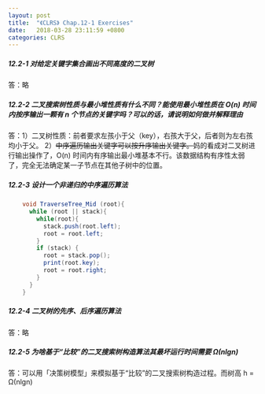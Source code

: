 ```yaml
---
layout: post
title:  "《CLRS》 Chap.12-1 Exercises"
date:   2018-03-28 23:11:59 +0800
categories: CLRS
---
```

##### **12.2-1 对给定关键字集合画出不同高度的二叉树**
答：略

##### **12.2-2 二叉搜索树性质与最小堆性质有什么不同？能使用最小堆性质在 O(n) 时间内按序输出一颗有 n 个节点的关键字吗？可以的话，请说明如何做并解释理由**
答：1）二叉树性质：前者要求左孩小于父（key），右孩大于父，后者则为左右孩均小于父。
   2）<del>中序遍历输出关键字可以按升序输出关键字。</del>妈的看成对二叉树进行输出操作了，O(n) 时间内有序输出最小堆基本不行。该数据结构有序性太弱了，完全无法确定某一子节点在其他子树中的位置。

##### **12.2-3 设计一个非递归的中序遍历算法**
```java
    void TraverseTree_Mid (root){
      while (root || stack){
        while(root){
          stack.push(root.left);
          root = root.left;
        }
        if (stack) {
          root = stack.pop();
          print(root.key);
          root = root.right;
        }
      }
    }
```
##### **12.2-4 二叉树的先序、后序遍历算法**
答：略

##### **12.2-5 为啥基于“比较”的二叉搜索树构造算法其最坏运行时间需要 Ω(nlgn)**
答：可以用「决策树模型」来模拟基于“比较”的二叉搜索树构造过程。而树高 h = Ω(nlgn)
